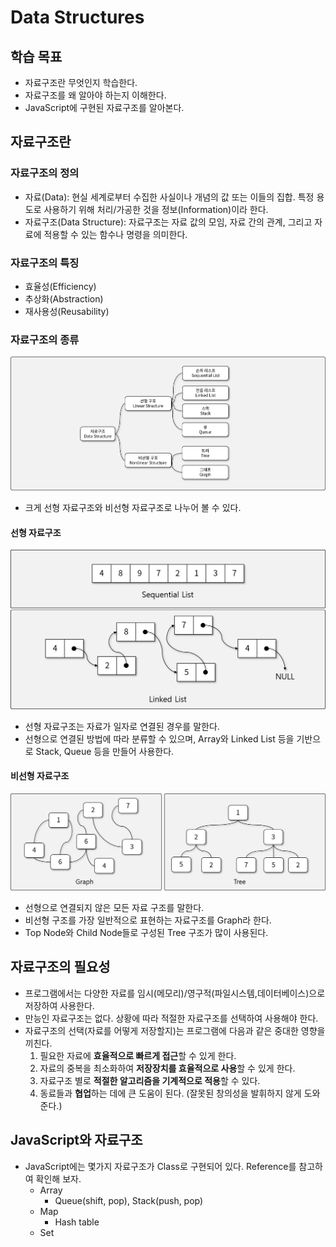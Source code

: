# Data Structures

## 학습 목표

- 자료구조란 무엇인지 학습한다.
- 자료구조를 왜 알아야 하는지 이해한다.
- JavaScript에 구현된 자료구조를 알아본다.

## 자료구조란

### 자료구조의 정의

- 자료(Data): 현실 세계로부터 수집한 사실이나 개념의 값 또는 이들의 집합. 특정 용도로 사용하기 위해 처리/가공한 것을 정보(Information)이라 한다.
- 자료구조(Data Structure): 자료구조는 자료 값의 모임, 자료 간의 관계, 그리고 자료에 적용할 수 있는 함수나 명령을 의미한다.

### 자료구조의 특징

- 효율성(Efficiency)
- 추상화(Abstraction)
- 재사용성(Reusability)

### 자료구조의 종류

![자료구조의_종류](img/1.png)

- 크게 선형 자료구조와 비선형 자료구조로 나누어 볼 수 있다.

#### 선형 자료구조

![선형_자료구조](img/2.png)

- 선형 자료구조는 자료가 일자로 연결된 경우를 말한다.
- 선형으로 연결된 방법에 따라 분류할 수 있으며, Array와 Linked List 등을 기반으로 Stack, Queue 등을 만들어 사용한다.

#### 비선형 자료구조

![비선형_자료구조](img/3.png)

- 선형으로 연결되지 않은 모든 자료 구조를 말한다.
- 비선형 구조를 가장 일반적으로 표현하는 자료구조를 Graph라 한다.
- Top Node와 Child Node들로 구성된 Tree 구조가 많이 사용된다.

## 자료구조의 필요성

- 프로그램에서는 다양한 자료를 임시(메모리)/영구적(파일시스템,데이터베이스)으로 저장하여 사용한다.
- 만능인 자료구조는 없다. 상황에 따라 적절한 자료구조를 선택하여 사용해야 한다.
- 자료구조의 선택(자료를 어떻게 저장할지)는 프로그램에 다음과 같은 중대한 영향을 끼친다.
  1. 필요한 자료에 **효율적으로 빠르게 접근**할 수 있게 한다.
  1. 자료의 중복을 최소화하여 **저장장치를 효율적으로 사용**할 수 있게 한다.
  1. 자료구조 별로 **적절한 알고리즘을 기계적으로 적용**할 수 있다.
  1. 동료들과 **협업**하는 데에 큰 도움이 된다. (잘못된 창의성을 발휘하지 않게 도와준다.)

## JavaScript와 자료구조

- JavaScript에는 몇가지 자료구조가 Class로 구현되어 있다. Reference를 참고하여 확인해 보자.
  - Array
    - Queue(shift, pop), Stack(push, pop)
  - Map
    - Hash table
  - Set
